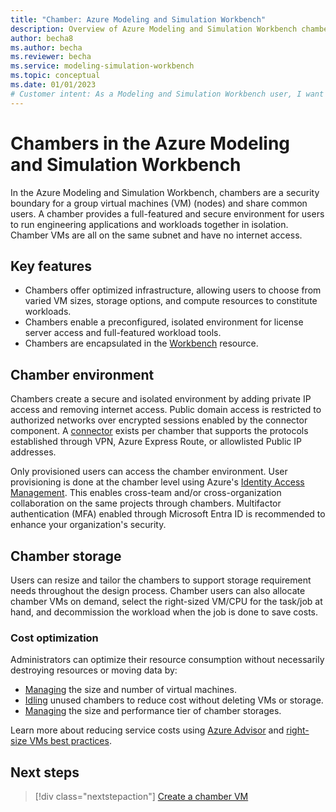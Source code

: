 ```yaml
---
title: "Chamber: Azure Modeling and Simulation Workbench"
description: Overview of Azure Modeling and Simulation Workbench chamber component.
author: becha8
ms.author: becha
ms.reviewer: becha
ms.service: modeling-simulation-workbench
ms.topic: conceptual
ms.date: 01/01/2023
# Customer intent: As a Modeling and Simulation Workbench user, I want to understand the chamber component.
---
```

# Chambers in the Azure Modeling and Simulation Workbench

In the Azure Modeling and Simulation Workbench, chambers are a security boundary for a group virtual machines (VM) (nodes) and share common users. A chamber provides a full-featured and secure environment for users to run engineering applications and workloads together in isolation. Chamber VMs are all on the same subnet and have no internet access.

## Key features

* Chambers offer optimized infrastructure, allowing users to choose from varied VM sizes, storage options, and compute resources to constitute workloads.
* Chambers enable a preconfigured, isolated environment for license server access and full-featured workload tools.
* Chambers are encapsulated in the [Workbench](./concept-workbench.md) resource.

## Chamber environment

Chambers create a secure and isolated environment by adding private IP access and removing internet access. Public domain access is restricted to authorized networks over encrypted sessions enabled by the connector component. A [connector](./concept-connector.md)  exists per chamber that supports the protocols established through VPN, Azure Express Route, or allowlisted Public IP addresses.

Only provisioned users can access the chamber environment. User provisioning is done at the chamber level using Azure's [Identity Access Management](/azure/role-based-access-control/role-assignments-portal). This enables cross-team and/or cross-organization collaboration on the same projects through chambers. Multifactor authentication (MFA) enabled through Microsoft Entra ID is recommended to enhance your organization's security.

## Chamber storage

Users can resize and tailor the chambers to support storage requirement needs throughout the design process. Chamber users can also allocate chamber VMs on demand, select the right-sized VM/CPU for the task/job at hand, and decommission the workload when the job is done to save costs.

### Cost optimization

Administrators can optimize their resource consumption without necessarily destroying resources or moving data by:

* [Managing](./how-to-guide-chamber-vm.md) the size and number of virtual machines.
* [Idling](./how-to-guide-chamber-idle.md) unused chambers to reduce cost without deleting VMs or storage.
* [Managing](./how-to-guide-manage-chamber-storage.md) the size and performance tier of chamber storages.

Learn more about reducing service costs using [Azure Advisor](/azure/advisor/advisor-cost-recommendations#optimize-spend-for-mariadb-mysql-and-postgresql-servers-by-right-sizing) and [right-size VMs best practices](/azure/cloud-adoption-framework/migrate/azure-best-practices/migrate-best-practices-costs#best-practice-right-size-vms).

## Next steps

> [!div class="nextstepaction"]
> [Create a chamber VM](./how-to-guide-chamber.md)
